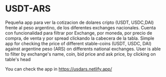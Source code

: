 # USDT-ARS
Pequeña app para ver la cotizacion de dolares cripto (USDT, USDC,DAI) frente al peso argentino, de los diferentes exchanges nacionales. Cuenta con funcionalidad para filtrar por Exchange, por moneda, por precio de compra, de venta y por spread clickando la cabecera de la tabla.
Simple app for checking the price of different stable-coins (USDT, USDC, DAI) against argentine peso (ARS) on differents national exchanges. User is able to filter by exchange's name, coin, bid price and ask price, by clicking on table's head

 You can check the app in https://usdars.netlify.app/
